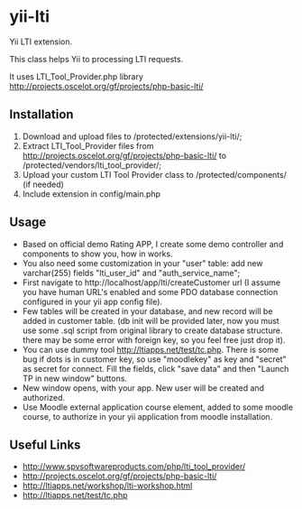 # yii-lti

Yii LTI extension.

This class helps Yii to processing LTI requests.

It uses LTI_Tool_Provider.php library
http://projects.oscelot.org/gf/projects/php-basic-lti/

## Installation
1. Download and upload files to /protected/extensions/yii-lti/;
1. Extract LTI_Tool_Provider files from http://projects.oscelot.org/gf/projects/php-basic-lti/
  to /protected/vendors/lti_tool_provider/;
1. Upload your custom LTI Tool Provider class to /protected/components/ (if needed)
1. Include extension in config/main.php

## Usage
* Based on official demo Rating APP, I create some demo controller and components to show you, how in works.
* You also need some customization in your "user" table: add new varchar(255) fields "lti_user_id" and "auth_service_name";
* First navigate to http://localhost/app/lti/createCustomer url (I assume you have human URL's enabled and some PDO database connection configured in your yii app config file).
* Few tables will be created in your database, and new record will be added in customer table. (db init will be provided later, now you must use some .sql script from original library to create database structure. there may be some error with foreign key, so you feel free just drop it).
* You can use dummy tool http://ltiapps.net/test/tc.php. There is some bug if dots is in customer key, so use "moodlekey" as key and "secret" as secret for connect. Fill the fields, click "save data" and then "Launch TP in new window" buttons.
* New window opens, with your app. New user will be created and authorized.
* Use Moodle external application course element, added to some moodle course, to authorize in your yii application from moodle installation.

## Useful Links
* http://www.spvsoftwareproducts.com/php/lti_tool_provider/
* http://projects.oscelot.org/gf/projects/php-basic-lti/
* http://ltiapps.net/workshop/lti-workshop.html
* http://ltiapps.net/test/tc.php
